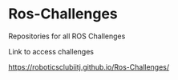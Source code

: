 # Ros-Challenges
Repositories for all ROS Challenges

Link to access challenges

https://roboticsclubiitj.github.io/Ros-Challenges/
